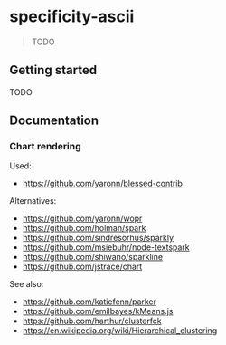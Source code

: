 specificity-ascii
=================

> TODO

## Getting started

TODO

## Documentation

### Chart rendering

Used:

- https://github.com/yaronn/blessed-contrib

Alternatives:

- https://github.com/yaronn/wopr
- https://github.com/holman/spark
- https://github.com/sindresorhus/sparkly
- https://github.com/msiebuhr/node-textspark
- https://github.com/shiwano/sparkline
- https://github.com/jstrace/chart

See also:

- https://github.com/katiefenn/parker
- https://github.com/emilbayes/kMeans.js
- https://github.com/harthur/clusterfck
- https://en.wikipedia.org/wiki/Hierarchical_clustering
